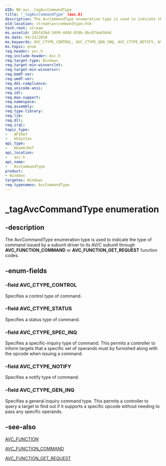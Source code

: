 ```yaml
---
UID: NE:avc._tagAvcCommandType
title: "_tagAvcCommandType" (avc.h)
description: The AvcCommandType enumeration type is used to indicate the type of command issued by a subunit driver to its AV/C subunit through AVC_FUNCTION_COMMAND or AVC_FUNCTION_GET_REQUEST function codes.
old-location: stream\avccommandtype.htm
tech.root: stream
ms.assetid: 18bf43bd-3499-4494-839b-9bc07de83644
ms.date: 04/23/2018
ms.keywords: AVC_CTYPE_CONTROL, AVC_CTYPE_GEN_INQ, AVC_CTYPE_NOTIFY, AVC_CTYPE_SPEC_INQ, AVC_CTYPE_STATUS, AvcCommandType, AvcCommandType enumeration [Streaming Media Devices], _tagAvcCommandType, avc/AVC_CTYPE_CONTROL, avc/AVC_CTYPE_GEN_INQ, avc/AVC_CTYPE_NOTIFY, avc/AVC_CTYPE_SPEC_INQ, avc/AVC_CTYPE_STATUS, avc/AvcCommandType, avcref_08c9f0bb-efe0-412d-9a49-ba497bcc6e25.xml, stream.avccommandtype
ms.topic: enum
req.header: avc.h
req.include-header: Avc.h
req.target-type: Windows
req.target-min-winverclnt: 
req.target-min-winversvr: 
req.kmdf-ver: 
req.umdf-ver: 
req.ddi-compliance: 
req.unicode-ansi: 
req.idl: 
req.max-support: 
req.namespace: 
req.assembly: 
req.type-library: 
req.lib: 
req.dll: 
req.irql: 
topic_type:
-	APIRef
-	kbSyntax
api_type:
-	HeaderDef
api_location:
-	avc.h
api_name:
-	AvcCommandType
product:
- Windows
targetos: Windows
req.typenames: AvcCommandType
---
```


# _tagAvcCommandType enumeration


## -description


The AvcCommandType enumeration type is used to indicate the type of command issued by a subunit driver to its AV/C subunit through <b>AVC_FUNCTION_COMMAND</b> or <b>AVC_FUNCTION_GET_REQUEST</b> function codes.


## -enum-fields




### -field AVC_CTYPE_CONTROL

Specifies a control type of command.


### -field AVC_CTYPE_STATUS

Specifies a status type of command.


### -field AVC_CTYPE_SPEC_INQ

Specifies a specific-inquiry type of command. This permits a controller to inform targets that a specific set of operands must by furnished along with the opcode when issuing a command.


### -field AVC_CTYPE_NOTIFY

Specifies a notify type of command.


### -field AVC_CTYPE_GEN_INQ

Specifies a general inquiry command type. This permits a controller to query a target to find out if it supports a specific opcode without needing to pass any specific operands.


## -see-also




<a href="https://msdn.microsoft.com/library/windows/hardware/ff554145">AVC_FUNCTION</a>



<a href="https://msdn.microsoft.com/library/windows/hardware/ff554150">AVC_FUNCTION_COMMAND</a>



<a href="https://msdn.microsoft.com/library/windows/hardware/ff554163">AVC_FUNCTION_GET_REQUEST</a>
 

 


